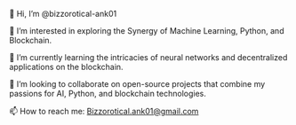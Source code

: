 👋 Hi, I’m @bizzorotical-ank01

👀 I’m interested in exploring the Synergy of Machine Learning, Python, and Blockchain.

🌱 I’m currently learning the intricacies of neural networks and decentralized applications on the blockchain.

💞️ I’m looking to collaborate on open-source projects that combine my passions for AI, Python, and blockchain technologies.

📫 How to reach me: Bizzorotical.ank01@gmail.com

